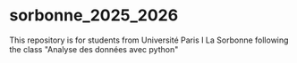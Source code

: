 # sorbonne_2025_2026
This repository is for students from Université Paris I La Sorbonne following the class "Analyse des données avec python"
